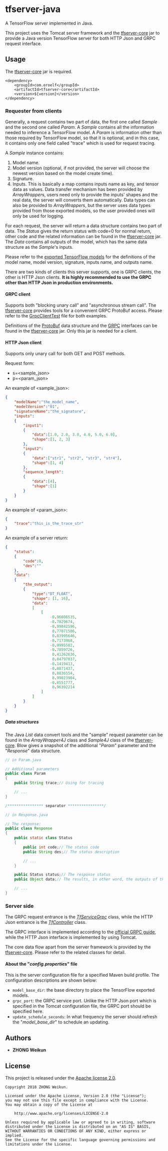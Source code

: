 # tfserver-java

A TensorFlow server implemented in Java.

This project uses the Tomcat server framework and the [tfserver-core](https://github.com/xiaoshenxian/tfserver-core) jar to provide a Java version TensorFlow server for both HTTP Json and GRPC request interface.

## Usage

The [tfserver-core](https://github.com/xiaoshenxian/tfserver-core) jar is required.

```
<dependency>
    <groupId>com.eroelf</groupId>
    <artifactId>tfserver-core</artifactId>
    <version>${version}</version>
</dependency>
```

### Requester from clients

Generally, a request contains two part of data, the first one called *Sample* and the second one called *Param*. A *Sample* contains all the information needed to inference a TensorFlow model. A *Param* is information other than those required by TensorFlow model, so that it is optional, and in this case, it contains only one field called "trace" which is used for request tracing.

A *Sample* instance contains:
1. Model name.
2. Model version (optional, if not provided, the server will choose the newest version based on the model create time).
3. Signature.
4. Inputs. This is basically a map contains inputs name as key, and tensor data as values. Data transfer mechanism has been provided by *ArrayWrapper*s, users need only to provide the inputs' shapes and the real data, the server will converts them automatically. Data types can also be provided to *ArrayWrapper*s, but the server uses data types provided from those exported models, so the user provided ones will only be used for logging.

For each request, the server will return a data structure contains two part of data. The *Status* gives the return status with code=0 for normal return, other code and the related information can be found in the [tfserver-core](https://github.com/xiaoshenxian/tfserver-core) jar. The *Data* contains all outputs of the model, which has the same data structure as the *Sample*'s inputs.

Please refer to the [exported TensorFlow models](https://www.tensorflow.org/serving/serving_basic#train_and_export_tensorflow_model) for the definitions of the model name, model version, signature, inputs name, and outputs name.

There are two kinds of clients this server supports, one is GRPC clients, the other is HTTP Json clients. **It is highly recommended to use the GRPC other than HTTP Json in production environments.**

#### GRPC client

Supports both "blocking unary call" and "asynchronous stream call". The [tfserver-core](https://github.com/xiaoshenxian/tfserver-core) provides tools for a convenient GRPC ProtoBuf access. Please refer to the [GrpcClientTest](./src/test/java/com/eroelf/tfserver/GrpcClientTest.java) file for both examples.

Definitions of the [ProtoBuf](https://developers.google.com/protocol-buffers/) data structure and the [GRPC](https://grpc.io/) interfaces can be found in the [tfserver-core](https://github.com/xiaoshenxian/tfserver-core) jar. Only this jar is needed for a client.


#### HTTP Json client

Supports only unary call for both GET and POST methods.

Request form:
- s=<sample_json>
- p=<param_json>

An example of <sample_json>:

```json
{
    "modelName":"the_model_name",
    "modelVersion":"01",
    "signatureName":"the_signature",
    "inputs":
    {
        "input1":
        {
            "data":[1.0, 2.0, 3.0, 4.0, 5.0, 6.0],
            "shape":[1, 2, 3]
        },
        "input2":
        {
            "data":["str1", "str2", "str3", "str4"],
            "shape":[1, 4]
        },
        "sequence_length":
        {
            "data":[4],
            "shape":[1]
        }
    }
}
```

An example of <param_json>:

```json
{
    "trace":"this_is_the_trace_str"
}
```

An example of a server return:

```json
{
    "status":
    {
        "code":0,
        "des":""
    },
    "data":
    {
        "the_output":
        {
            "type":"DT_FLOAT",
            "shape": [1, 16],
            "data":
            [
                [
                    -0.96606535,
                    -0.7829674,
                    -0.99842596,
                     0.77071506,
                     0.83995646,
                    -0.7173968,
                    -0.9995582,
                    -0.7859726,
                     0.41262636,
                     0.84797037,
                    -0.1419413,
                    -0.8871437,
                     0.8836554,
                     0.99823904,
                    -0.8551777,
                     0.96392214
                ]
            ]
        }
    }
}
```

##### Data structures

The Java *List* data convert tools and the "sample" request parameter can be found in the *ArrayWrapper4J* class and *Sample4J* class of the [tfserver-core](https://github.com/xiaoshenxian/tfserver-core). Blow gives a snapshot of the additional "*Param*" parameter and the "*Response*" data structure.

```java
// in Param.java

// Additional parameters
public class Param
{
    public String trace;// Using for tracing

    // ...
}

/**************** separator ****************/

// in Response.java

// The response:
public class Response
{
    public static class Status
    {
        public int code;// The status code
        public String des;// The status description

        // ...
    }

    public Status status;// The response status
    public Object data;// The results, in other word, the outputs of the model requested, is actually a map.

    // ...
}
```

### Server side

The GRPC request entrance is the *[TfServiceGrpc](./src/main/java/com/eroelf/tfserver/service/TfServiceGrpc.java)* class, while the HTTP Json entrance is the *[TfController](./src/main/java/com/eroelf/tfserver/controller/TfController.java)* class.

The GRPC interface is implemented according to the [official GRPC guide](https://grpc.io/docs/tutorials/basic/java.html), while the HTTP Json interface is implemented by using Tomcat.

The core data flow apart from the server framework is provided by the [tfserver-core](https://github.com/xiaoshenxian/tfserver-core). Please refer to the related classes for detail.

#### About the "*config.properties*" file

This is the server configuration file for a specified Maven build profile. The configuration descriptions are shown below:
- `model_base_dir`: the base directory to place the TensorFlow exported models.
- `grpc_port`: the GRPC service port. Unlike the HTTP Json port which is specified in the Tomcat configuration file, the GRPC port should be specified here.
- `update_schedule_seconds`: In what frequency the server should refresh the "*model_base_dir*" to schedule an updating.

## Authors

* **ZHONG Weikun**

## License

This project is released under the [Apache license 2.0](LICENSE).

```
Copyright 2018 ZHONG Weikun.

Licensed under the Apache License, Version 2.0 (the "License");
you may not use this file except in compliance with the License.
You may obtain a copy of the License at

    http://www.apache.org/licenses/LICENSE-2.0

Unless required by applicable law or agreed to in writing, software
distributed under the License is distributed on an "AS IS" BASIS,
WITHOUT WARRANTIES OR CONDITIONS OF ANY KIND, either express or implied.
See the License for the specific language governing permissions and
limitations under the License.
```
